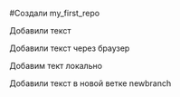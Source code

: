 #Создали my_first_repo

Добавили текст

Добавили текст через браузер

Добавим тект локально

Добавили текст в новой ветке newbranch